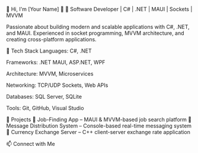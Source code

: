 🌟 Hi, I'm [Your Name] 👋
🚀 Software Developer | C# | .NET | MAUI | Sockets | MVVM

Passionate about building modern and scalable applications with C#, .NET, and MAUI. Experienced in socket programming, MVVM architecture, and creating cross-platform applications.

🔧 Tech Stack
Languages: C#, .NET

Frameworks: .NET MAUI, ASP.NET, WPF

Architecture: MVVM, Microservices

Networking: TCP/UDP Sockets, Web APIs

Databases: SQL Server, SQLite

Tools: Git, GitHub, Visual Studio

📌 Projects
🔹 Job-Finding App – MAUI & MVVM-based job search platform
🔹 Message Distribution System – Console-based real-time messaging system
🔹 Currency Exchange Server – C++ client-server exchange rate application

📫 Connect with Me
